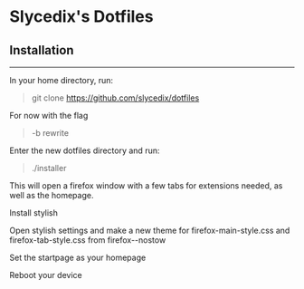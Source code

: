 # Slycedix's Dotfiles

## Installation
---

In your home directory, run:
>git clone https://github.com/slycedix/dotfiles

For now with the flag
>-b rewrite

Enter the new dotfiles directory and run:
>./installer

This will open a firefox window with a few tabs for extensions needed, as well as the homepage.

Install stylish

Open stylish settings and make a new theme for firefox-main-style.css and firefox-tab-style.css from firefox--nostow

Set the startpage as your homepage

Reboot your device
